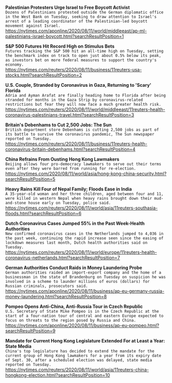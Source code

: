 **Palestinian Protesters Urge Israel to Free Boycott Activist**\
`Dozens of Palestinians protested outside the German diplomatic office in the West Bank on Tuesday, seeking to draw attention to Israel's arrest of a leading coordinator of the Palestinian-led boycott movement against Israel.`\
https://nytimes.com/aponline/2020/08/11/world/middleeast/ap-ml-palestinians-israel-boycott.html?searchResultPosition=1

**S&P 500 Futures Hit Record High on Stimulus Bets**\
`Futures tracking the S&P 500 hit an all-time high on Tuesday, setting the benchmark index on track to open just about 0.5% below its peak, as investors bet on more federal measures to support the country's economy. `\
https://nytimes.com/reuters/2020/08/11/business/11reuters-usa-stocks.html?searchResultPosition=2

**U.S. Couple, Stranded by Coronavirus in Gaza, Returning to 'Scary' Florida**\
`Adria and Ayman Arafat are finally heading home to Florida after being stranded for months in the Gaza Strip by coronavirus-related restrictions but fear they will now face a much greater health risk.`\
https://nytimes.com/reuters/2020/08/11/world/middleeast/11reuters-health-coronavirus-palestinians-travel.html?searchResultPosition=3

**Britain's Debenhams to Cut 2,500 Jobs: The Sun**\
`British department store Debenhams is cutting 2,500 jobs as part of its battle to survive the coronavirus pandemic, The Sun newspaper reported on Tuesday. `\
https://nytimes.com/reuters/2020/08/11/business/11reuters-health-coronavirus-britain-debenhams.html?searchResultPosition=4

**China Refrains From Ousting Hong Kong Lawmakers**\
`Beijing allows four pro-democracy lawmakers to serve out their terms even after they were barred from running for re-election.`\
https://nytimes.com/2020/08/11/world/asia/hong-kong-china-security.html?searchResultPosition=5

**Heavy Rains Kill Four of Nepal Family; Floods Ease in India**\
`A 35-year-old woman and her three children, aged between four and 11, were killed in western Nepal when heavy rains brought down their mud-and-stone house early on Tuesday, police said.`\
https://nytimes.com/reuters/2020/08/11/world/asia/11reuters-southasia-floods.html?searchResultPosition=6

**Dutch Coronavirus Cases Jumped 55% in the Past Week-Health Authorities**\
`New confirmed coronavirus cases in the Netherlands jumped to 4,036 in the past week, continuing the rapid increase seen since the easing of lockdown measures last month, Dutch health authorities said on Tuesday.`\
https://nytimes.com/reuters/2020/08/11/world/europe/11reuters-health-coronavirus-netherlands.html?searchResultPosition=7

**German Authorities Conduct Raids in Money Laundering Probe**\
`German authorities raided an import-export company and the home of a businessman in the state of Brandenburg on Tuesday on suspicion he was involved in a scheme to launder millions of euros (dollars) for Russian criminals, prosecutors said.`\
https://nytimes.com/aponline/2020/08/11/business/ap-eu-germany-russia-money-laundering.html?searchResultPosition=8

**Pompeo Opens Anti-China, Anti-Russia Tour in Czech Republic**\
`U.S. Secretary of State Mike Pompeo is in the Czech Republic at the start of a four-nation tour of central and eastern Europe expected to focus on threats to the region posed by Russia and China. `\
https://nytimes.com/aponline/2020/08/11/business/ap-eu-pompeo.html?searchResultPosition=9

**Mandate for Current Hong Kong Legislature Extended For at Least a Year: State Media**\
`China's top legislature has decided to extend the mandate for the current group of Hong Kong lawmakers for a year from its expiry date of Sept. 30, after a scheduled election was delayed, state media reported on Tuesday.`\
https://nytimes.com/reuters/2020/08/11/world/asia/11reuters-china-hongkong-election.html?searchResultPosition=10

